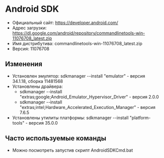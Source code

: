 # Android SDK

* Официальный сайт: https://developer.android.com/
* Адрес загрузки: https://dl.google.com/android/repository/commandlinetools-win-11076708_latest.zip
* Имя дистрибутива: commandlinetools-win-11076708_latest.zip
* Версия: 11076708

## Изменения
* Установлен эмулятор: sdkmanager --install "emulator" - версия 34.1.18, сборка 11481568
* Установлены драйвера:
  * sdkmanager --install "extras;google;Android_Emulator_Hypervisor_Driver" - версия 2.0.0
  * sdkmanager --install "extras;intel;Hardware_Accelerated_Execution_Manager" - версия 7.6.5
* Установлены утилиты платформы: sdkmanager --install "platform-tools" - версия 35.0.0

## Часто используемые команды

* Можно посмотреть запустив скрипт AndroidSDKCmd.bat